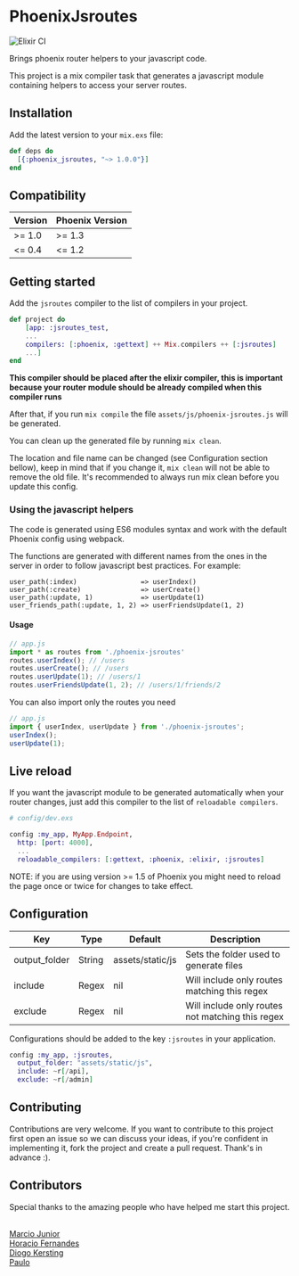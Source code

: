 # PhoenixJsroutes

![Elixir CI](https://github.com/tiagoengel/phoenix-jsroutes/workflows/Elixir%20CI/badge.svg)

Brings phoenix router helpers to your javascript code.

This project is a mix compiler task that generates a javascript module containing helpers to access your server routes.

## Installation

Add the latest version to your `mix.exs` file:
```elixir
def deps do
  [{:phoenix_jsroutes, "~> 1.0.0"}]
end
```

## Compatibility

| Version | Phoenix Version |
| ------- | --------------- |
| >= 1.0  | >= 1.3          |
| <= 0.4  | <= 1.2          |

## Getting started

Add the ```jsroutes``` compiler to the list of compilers in your project.

```elixir
def project do
    [app: :jsroutes_test,
    ...
    compilers: [:phoenix, :gettext] ++ Mix.compilers ++ [:jsroutes]
    ...]
end
```

**This compiler should be placed after the elixir compiler, this is important because your router module should be already compiled when this compiler runs**

After that, if you run ```mix compile``` the file ```assets/js/phoenix-jsroutes.js``` will be generated.

You can clean up the generated file by running ```mix clean```.

The location and file name can be changed (see Configuration section bellow), keep in mind that if you change it, `mix clean` will not be able to remove the old file. It's recommended to always run mix clean before you update this config.

### Using the javascript helpers

The code is generated using ES6 modules syntax and work with the default Phoenix config using webpack.

The functions are generated with different names from the ones in the server in order to follow javascript best practices. For example:

```
user_path(:index)                => userIndex()
user_path(:create)               => userCreate()
user_path(:update, 1)            => userUpdate(1)
user_friends_path(:update, 1, 2) => userFriendsUpdate(1, 2)
```

#### Usage

```javascript
// app.js
import * as routes from './phoenix-jsroutes'
routes.userIndex(); // /users
routes.userCreate(); // /users
routes.userUpdate(1); // /users/1
routes.userFriendsUpdate(1, 2); // /users/1/friends/2
```

You can also import only the routes you need

```javascript
// app.js
import { userIndex, userUpdate } from './phoenix-jsroutes';
userIndex();
userUpdate(1);
```

## Live reload

If you want the javascript module to be generated automatically when your router changes, just add this compiler to the list of `reloadable compilers`.

```elixir
# config/dev.exs

config :my_app, MyApp.Endpoint,
  http: [port: 4000],
  ...
  reloadable_compilers: [:gettext, :phoenix, :elixir, :jsroutes]
```

NOTE: if you are using version >= 1.5 of Phoenix you might need to reload the page once or twice for
changes to take effect.

## Configuration

Key | Type | Default | Description  |
| --- | --- | --- | --- |
output_folder | String | assets/static/js | Sets the folder used to generate files
include | Regex | nil | Will include only routes matching this regex
exclude | Regex | nil | Will include only routes not matching this regex

Configurations should be added to the key ```:jsroutes``` in your application.
```elixir
config :my_app, :jsroutes,
  output_folder: "assets/static/js",
  include: ~r[/api],
  exclude: ~r[/admin]
```

## Contributing

Contributions are very welcome. If you want to contribute to this project first
open an issue so we can discuss your ideas, if you're confident in implementing it, fork the project and create a pull request. Thank's in advance :).

## Contributors

Special thanks to the amazing people who have helped me start this project.

<br/>[Marcio Junior](https://github.com/marcioj)
<br/>[Horacio Fernandes](https://github.com/horaciosystem)
<br/>[Diogo Kersting](https://github.com/diogovk)
<br/>[Paulo](https://github.com/paaulo)
